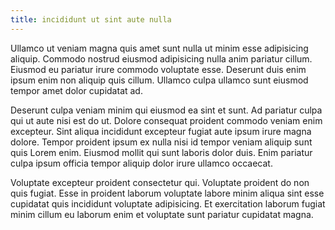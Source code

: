 ```yaml
---
title: incididunt ut sint aute nulla
---
```


Ullamco ut veniam magna quis amet sunt nulla ut minim esse adipisicing aliquip. Commodo nostrud eiusmod adipisicing nulla anim pariatur cillum. Eiusmod eu pariatur irure commodo voluptate esse. Deserunt duis enim ipsum enim non aliquip quis cillum. Ullamco culpa ullamco sunt eiusmod tempor amet dolor cupidatat ad.

Deserunt culpa veniam minim qui eiusmod ea sint et sunt. Ad pariatur culpa qui ut aute nisi est do ut. Dolore consequat proident commodo veniam enim excepteur. Sint aliqua incididunt excepteur fugiat aute ipsum irure magna dolore. Tempor proident ipsum ex nulla nisi id tempor veniam aliquip sunt quis Lorem enim. Eiusmod mollit qui sunt laboris dolor duis. Enim pariatur culpa ipsum officia tempor aliquip dolor irure ullamco occaecat.

Voluptate excepteur proident consectetur qui. Voluptate proident do non quis fugiat. Esse in proident laborum voluptate labore minim aliqua sint esse cupidatat quis incididunt voluptate adipisicing. Et exercitation laborum fugiat minim cillum eu laborum enim et voluptate sunt pariatur cupidatat magna.